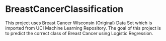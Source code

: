 # BreastCancerClassification
This project uses Breast Cancer Wisconsin (Original) Data Set which is imported from UCI Machine Learning Repository. The goal of this project is to predict the correct class of Breast Cancer using Logistic Regression.
